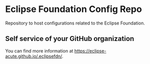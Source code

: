 # Eclipse Foundation Config Repo

Repository to host configurations related to the Eclipse Foundation.

## Self service of your GitHub organization

You can find more information at <https://eclipse-acute.github.io/.eclipsefdn/>.
